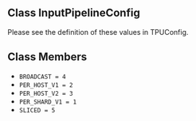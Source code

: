 ## Class InputPipelineConfig
Please see the definition of these values in TPUConfig.
## Class Members
- `BROADCAST = 4`
- `PER_HOST_V1 = 2`
- `PER_HOST_V2 = 3`
- `PER_SHARD_V1 = 1`
- `SLICED = 5`
